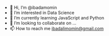 - 👋 Hi, I’m @ibadamomin
- 👀 I’m interested in Data Science
- 🌱 I’m currently learning JavaScript and Python
- 💞️ I’m looking to collaborate on ...
- 📫 How to reach me ibadalimomin@gmail.com

<!---
ibadamomin/ibadamomin is a ✨ special ✨ repository because its `README.md` (this file) appears on your GitHub profile.
You can click the Preview link to take a look at your changes.
--->
